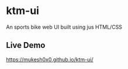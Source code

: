 # ktm-ui
An sports bike web UI built using jus HTML/CSS

## Live Demo

https://mukesh0x0.github.io/ktm-ui/
